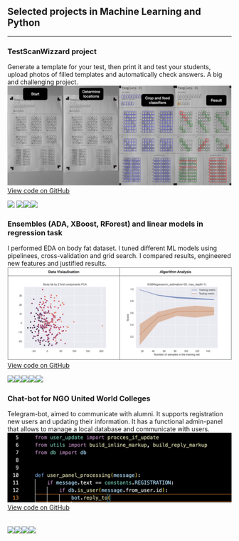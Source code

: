 ## Selected projects in Machine Learning and Python

---
### TestScanWizzard project  

Generate a template for your test, then print it and test your students, upload photos of filled templates and automatically check answers. A big and challenging project.
<img src="images/TestScanWizzard.jpg?raw=true"/>
[View code on GitHub](https://github.com/smaileri/TestScanWizzard)

[![](https://img.shields.io/badge/-TensorFlow-white?logo=tensorflow)](#) [![](https://img.shields.io/badge/-scikit%20learn-white?logo=scikitlearn)](#)[![](https://img.shields.io/badge/-NumPy-013243?logo=numpy)](#)[![](https://img.shields.io/badge/-OpenCV-5C3EE8?logo=opencv )](#)


### Ensembles (ADA, XBoost, RForest) and linear models in regression task  

I performed EDA on body fat dataset. I tuned different ML models using pipelinees, cross-validation and grid search. I compared results, engineered new features and justified results.
<img src="images/bodyfat_pictures.png?raw=true"/>
[View code on GitHub](https://github.com/smaileri/course_Bruxelles_Formation/blob/54797e4a2c86864404bc000cc08537accfe39923/Regression%20bodyfat/bodyfat_regression.ipynb)

[![](https://img.shields.io/badge/-scikit%20learn-white?logo=scikitlearn)](#)[![](https://img.shields.io/badge/-NumPy-013243?logo=numpy)](#)[![](https://img.shields.io/badge/-seaborn-blue?logo=seaborn )](#)[![](https://img.shields.io/badge/-matplotlib-blue?logo=matplotlib)](#)[![](https://img.shields.io/badge/-Pandas-150458?logo=pandas)](#)
### Chat-bot for NGO United World Colleges  

Telegram-bot, aimed to communicate with alumni. It supports registration new users and updating their information. It has a functional admin-panel that allows to manage a local database and communicate with users.
<img src="images/telegram_bot.png?raw=true"/>
[View code on GitHub](https://github.com/Projector-python/uwc_team_a.git)

[![](https://img.shields.io/badge/Python-white?logo=Python)](#)[![](https://img.shields.io/badge/-Telegram-white?logo=telegram)](#)[![](https://img.shields.io/badge/-GitHub-9cf?logo=github)](#)[![](https://img.shields.io/badge/-SQLite-9cf?logo=sqlite)](#)
---
